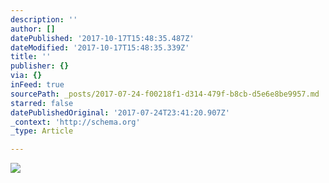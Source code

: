 ```yaml
---
description: ''
author: []
datePublished: '2017-10-17T15:48:35.487Z'
dateModified: '2017-10-17T15:48:35.339Z'
title: ''
publisher: {}
via: {}
inFeed: true
sourcePath: _posts/2017-07-24-f00218f1-d314-479f-b8cb-d5e6e8be9957.md
starred: false
datePublishedOriginal: '2017-07-24T23:41:20.907Z'
_context: 'http://schema.org'
_type: Article

---
```

![](https://the-grid-user-content.s3-us-west-2.amazonaws.com/de4dc860-9317-4c94-ad0e-38e121501dea.jpg)